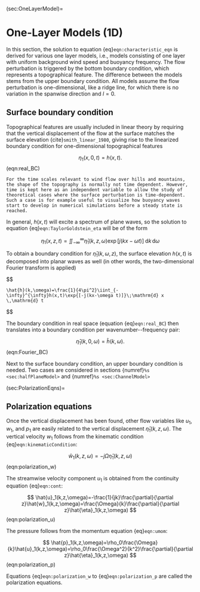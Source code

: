 (sec:OneLayerModel)=
# One-Layer Models (1D)

In this section, the solution to equation {eq}`eqn:characteristic_eqn` is derived for various one layer models, i.e., models consisting of one layer with uniform background wind speed and buoyancy frequency. The flow perturbation is triggered by the bottom boundary condition, which represents a topographical feature. The difference between the models stems from the upper boundary condition. All models assume the flow perturbation is one-dimensional, like a ridge line, for which there is no variation in the spanwise direction and $l=0$.

## Surface boundary condition
Topographical features are usually included in linear theory by requiring that the vertical displacement of the flow at the surface matches the surface elevation {cite}`smith_linear_1980`, giving rise to the linearized boundary condition for one-dimensional topographical features

$$
\eta_1(x,0,t) = h(x,t).
$$ (eqn:real_BC)

```{note}
For the time scales relevant to wind flow over hills and mountains, the shape of the topography is normally not time dependent. However, time is kept here as an independent variable to allow the study of theoretical cases where the surface perturbation is time-dependent. Such a case is for example useful to visualize how buoyancy waves start to develop in numerical simulations before a steady state is reached.
```
In general, $h(x,t)$ will excite a spectrum of plane waves, so the solution to equation {eq}`eqn:TaylorGoldstein_eta` will be of the form

$$
\eta_1(x,z,t)=\iint_{-\infty}^{\infty}\hat{\eta}_1(k,z,\omega)\exp{[j(kx-\omega t)]}\;\mathrm{d} k \,\mathrm{d} \omega
$$

To obtain a boundary condition for $\hat{\eta}_1(k,\omega,z)$, the surface elevation $h(x,t)$ is decomposed into planar waves as well (in other words, the two-dimensional Fourier transform is applied)

$$

    \hat{h}(k,\omega)=\frac{1}{4\pi^2}\iint_{-\infty}^{\infty}h(x,t)\exp{[-j(kx-\omega t)]}\;\mathrm{d} x \,\mathrm{d} t
$$

The boundary condition in real space (equation {eq}`eqn:real_BC`) then translates into a boundary condition per wavenumber--frequency pair:

$$
    \hat{\eta}_1(k,0,\omega) = \hat{h}(k,\omega).
$$ (eqn:Fourier_BC)

Next to the surface boundary condition, an upper boundary condition is needed. Two cases are considered in sections {numref}`%s <sec:halfPlaneModel>` and {numref}`%s <sec:ChannelModel>`

(sec:PolarizationEqns)=
## Polarization equations
Once the vertical displacement has been found, other flow variables like $u_1$, $w_1$, and $p_1$ are easily related to the vertical displacement $\hat{\eta}_1(k,z,\omega)$. The vertical velocity $w_1$ follows from the kinematic condition {eq}`eqn:kinematicCondition`:

$$
    \hat{w}_1(k,z,\omega)=-j\Omega\hat{\eta}_1(k,z,\omega)
$$ (eqn:polarization_w)

The streamwise velocity component $u_1$ is obtained from the continuity equation {eq}`eqn:cont`:

$$
    \hat{u}_1(k,z,\omega)=-\frac{1}{jk}\frac{\partial}{\partial z}\hat{w}_1(k,z,\omega)=\frac{\Omega}{k}\frac{\partial}{\partial z}\hat{\eta}_1(k,z,\omega)
$$ (eqn:polarization_u)

The pressure follows from the momentum equation {eq}`eqn:umom`:

$$
    \hat{p}_1(k,z,\omega)=\rho_0\frac{\Omega}{k}\hat{u}_1(k,z,\omega)=\rho_0\frac{\Omega^2}{k^2}\frac{\partial}{\partial z}\hat{\eta}_1(k,z,\omega)
$$ (eqn:polarization_p)

Equations {eq}`eqn:polarization_w` to {eq}`eqn:polarization_p` are called the polarization equations.